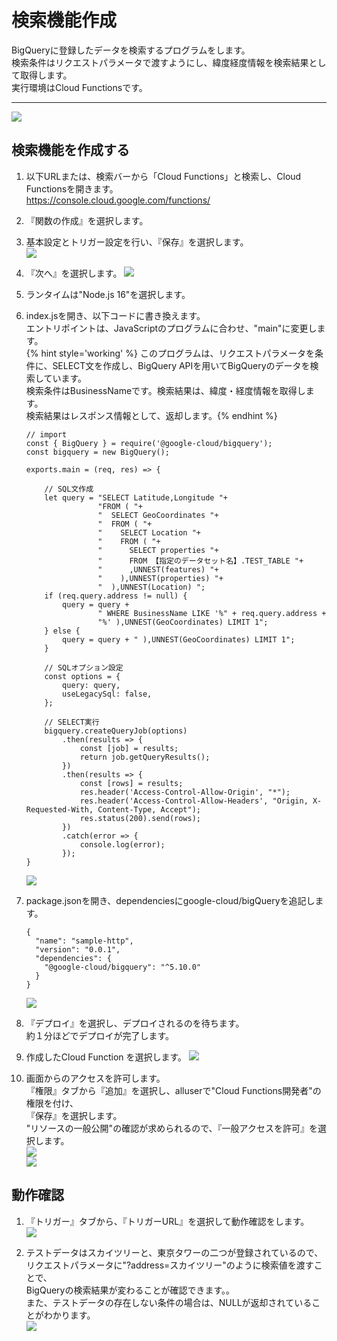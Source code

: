 # 検索機能作成  
BigQueryに登録したデータを検索するプログラムをします。  
検索条件はリクエストパラメータで渡すようにし、緯度経度情報を検索結果として取得します。  
実行環境はCloud Functionsです。  

----
  
![](img/mirameetvol30.drawio_2.png) 
  
## 検索機能を作成する
1. 以下URLまたは、検索バーから「Cloud Functions」と検索し、Cloud Functionsを開きます。  
https://console.cloud.google.com/functions/  

2. 『関数の作成』を選択します。  

3. 基本設定とトリガー設定を行い、『保存』を選択します。  
    ![](img/section3-1_1.png)

4. 『次へ』を選択します。 
    ![](img/section3-1.png)   

5. ランタイムは"Node.js 16"を選択します。

6. index.jsを開き、以下コードに書き換えます。  
エントリポイントは、JavaScriptのプログラムに合わせ、"main"に変更します。  
{% hint style='working' %} このプログラムは、リクエストパラメータを条件に、SELECT文を作成し、BigQuery APIを用いてBigQueryのデータを検索しています。  
検索条件はBusinessNameです。検索結果は、緯度・経度情報を取得します。  
検索結果はレスポンス情報として、返却します。{% endhint %}

    ```
    // import
    const { BigQuery } = require('@google-cloud/bigquery');
    const bigquery = new BigQuery();
      
    exports.main = (req, res) => {

        // SQL文作成
        let query = "SELECT Latitude,Longitude "+
                    "FROM ( "+
                    "  SELECT GeoCoordinates "+
                    "  FROM ( "+
                    "    SELECT Location "+
                    "    FROM ( "+
                    "      SELECT properties "+
                    "      FROM 【指定のデータセット名】.TEST_TABLE "+
                    "      ,UNNEST(features) "+
                    "    ),UNNEST(properties) "+
                    "  ),UNNEST(Location) ";
        if (req.query.address != null) {
            query = query + 
                    " WHERE BusinessName LIKE '%" + req.query.address +
                    "%' ),UNNEST(GeoCoordinates) LIMIT 1";
        } else {
            query = query + " ),UNNEST(GeoCoordinates) LIMIT 1";
        }
          
        // SQLオプション設定
        const options = {
            query: query,
            useLegacySql: false,
        };
          
        // SELECT実行
        bigquery.createQueryJob(options)
            .then(results => {
                const [job] = results;
                return job.getQueryResults();
            })
            .then(results => {
                const [rows] = results;
                res.header('Access-Control-Allow-Origin', "*");
                res.header('Access-Control-Allow-Headers', "Origin, X-Requested-With, Content-Type, Accept");
                res.status(200).send(rows);
            })
            .catch(error => {
                console.log(error);
            });
    }
    ```
    ![](img/section3-2.png)  

1. package.jsonを開き、dependenciesにgoogle-cloud/bigQueryを追記します。
    ```
    {
      "name": "sample-http",
      "version": "0.0.1",
      "dependencies": {
        "@google-cloud/bigquery": "^5.10.0"
      }
    }
    ```
    ![](img/section3-3.png)   
2.  『デプロイ』を選択し、デプロイされるのを待ちます。  
約１分ほどでデプロイが完了します。

3.  作成したCloud Function を選択します。
    ![](img/section3-4.png)   

4.   画面からのアクセスを許可します。  
『権限』タブから『追加』を選択し、alluserで"Cloud Functions開発者"の権限を付け、  
『保存』を選択します。  
"リソースの一般公開"の確認が求められるので、『一般アクセスを許可』を選択します。  
    ![](img/section3-5.png)   
    ![](img/section3-6.png)   

## 動作確認
1. 『トリガー』タブから、『トリガーURL』を選択して動作確認をします。  
    ![](img/section3-7.png)   

2. テストデータはスカイツリーと、東京タワーの二つが登録されているので、  
リクエストパラメータに"?address=スカイツリー"のように検索値を渡すことで、  
BigQueryの検索結果が変わることが確認できます。。  
また、テストデータの存在しない条件の場合は、NULLが返却されていることがわかります。  
    ![](img/section3-8.png) 